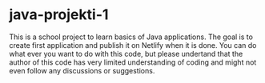 # java-projekti-1
This is a school project to learn basics of Java applications. The goal is to create first application and publish it on Netlify when it is done. You can do what ever you want to do with this code, but please undertand that the author of this code has very limited understanding of coding and might not even follow any discussions or suggestions. 
